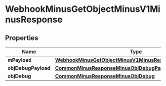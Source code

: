 
# WebhookMinusGetObjectMinusV1MinusResponse

## Properties
Name | Type | Description | Notes
------------ | ------------- | ------------- | -------------
**mPayload** | [**WebhookMinusGetObjectMinusV1MinusResponseMinusMPayload**](WebhookMinusGetObjectMinusV1MinusResponseMinusMPayload.md) |  | 
**objDebugPayload** | [**CommonMinusResponseMinusObjDebugPayload**](CommonMinusResponseMinusObjDebugPayload.md) |  |  [optional]
**objDebug** | [**CommonMinusResponseMinusObjDebug**](CommonMinusResponseMinusObjDebug.md) |  |  [optional]



